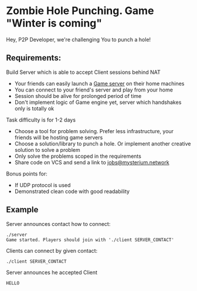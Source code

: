 # Zombie Hole Punching. Game "Winter is coming"

Hey, P2P Developer, we're challenging You to punch a hole!

## Requirements:
Build Server which is able to accept Client sessions behind NAT

- Your friends can easily launch a [Game server](../README.md#game-rules) on their home machines
- You can connect to your friend's server and play from your home
- Session should be alive for prolonged period of time
- Don't implement logic of Game engine yet, server which handshakes only is totally ok

Task difficulty is for 1-2 days
- Choose a tool for problem solving. Prefer less infrastructure, your friends will be hosting game servers
- Choose a solution/library to punch a hole. Or implement another creative solution to solve a problem
- Only solve the problems scoped in the requirements
- Share code on VCS and send a link to jobs@mysterium.network

Bonus points for:
- If UDP protocol is used
- Demonstrated clean code with good readability

## Example

Server announces contact how to connect:
```
./server
Game started. Players should join with './client SERVER_CONTACT'
```

Clients can connect by given contact:
```
./client SERVER_CONTACT
```

Server announces he accepted Client
```
HELLO
```

